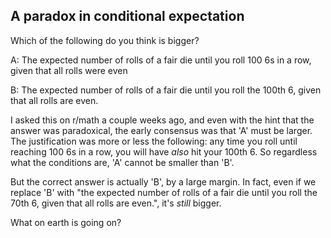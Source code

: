## A paradox in conditional expectation

Which of the following do you think is bigger?

A: The expected number of rolls of a fair die until you roll 100 6s in a row, given that all rolls were even

B: The expected number of rolls of a fair die until you roll the 100th 6, given that all rolls are even.

I asked this on r/math a couple weeks ago, and even with the hint that the answer was paradoxical, the early consensus was that 'A' must be larger. The justification was more or less the following: any time you roll until reaching 100 6s in a row, you will have _also_ hit your 100th 6. So regardless what the conditions are, 'A' cannot be smaller than 'B'.

But the correct answer is actually 'B', by a large margin. In fact, even if we replace 'B' with "the expected number of rolls of a fair die until you roll the 70th 6, given that all rolls are even.", it's _still_ bigger.

What on earth is going on?



